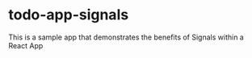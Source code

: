 # todo-app-signals
This is a sample app that demonstrates the benefits of Signals within a React App
